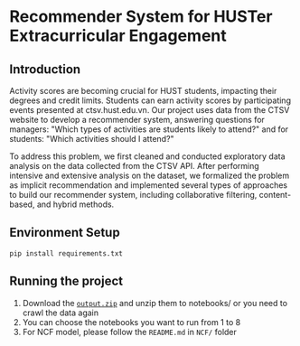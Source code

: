 # Recommender System for HUSTer Extracurricular Engagement

## Introduction 

Activity scores are becoming crucial for HUST students, impacting their degrees and credit limits. Students can earn activity scores by participating events presented at ctsv.hust.edu.vn. Our project uses data from the CTSV website to develop a recommender system, answering questions for managers: "Which types of activities are students likely to attend?" and for students: "Which activities should I attend?"

To address this problem, we first cleaned and conducted exploratory data analysis on the data collected from the CTSV API. After performing intensive and extensive analysis on the dataset, we formalized the problem as implicit recommendation and implemented several types of approaches to build our recommender system, including collaborative filtering, content-based, and hybrid methods.

## Environment Setup
```
pip install requirements.txt
```

## Running the project 

1. Download the [`output.zip`](https://drive.google.com/file/d/1xyrCCzVaHxj6E_v2Hm3cMNOXi-fomzit/view?usp=sharing) and unzip them to notebooks/ or you need to crawl the data again
2. You can choose the notebooks you want to run from 1 to 8
3. For NCF model, please follow the `README.md` in `NCF/` folder 